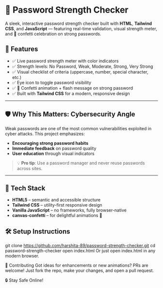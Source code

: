 # 🔐 Password Strength Checker

A sleek, interactive password strength checker built with **HTML**, **Tailwind CSS**, and **JavaScript** — featuring real-time validation, visual strength meter, and 🎉 confetti celebration on strong passwords.


## 🚀 Features

- ✅ Live password strength meter with color indicators
- ✅ Strength levels: No Password, Weak, Moderate, Strong, Very Strong
- ✅ Visual checklist of criteria (uppercase, number, special character, etc.)
- ✅ Eye icon to toggle password visibility
- ✅ 🎉 Confetti animation + flash message on strong password
- ✅ Built with **Tailwind CSS** for a modern, responsive design

---

## 🛡️ Why This Matters: Cybersecurity Angle

Weak passwords are one of the most common vulnerabilities exploited in cyber attacks. This project emphasizes:

- **Encouraging strong password habits**
- **Immediate feedback** on password quality
- **User education** through visual indicators

> 💡 **Pro tip**: Use a password manager and never reuse passwords across sites.

---

## 🧰 Tech Stack

- **HTML5** – semantic and accessible structure
- **Tailwind CSS** – utility-first responsive design
- **Vanilla JavaScript** – no frameworks, fully browser-native
- **canvas-confetti** – for delightful animations 🎊

## 🛠️ Setup Instructions
git clone https://github.com/harshita-89/password-strength-checker.git
cd password-strength-checker
open index.html
Or just open index.html in any modern browser.

🙌 Contributing
Got ideas for enhancements or new animations? PRs are welcome!
Just fork the repo, make your changes, and open a pull request.

🔒 Stay Safe Online!

